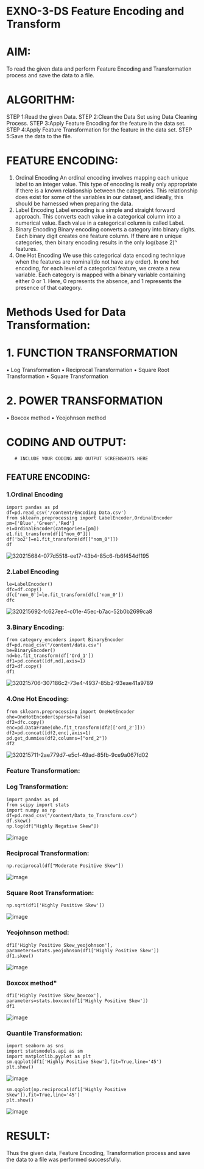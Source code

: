 # EXNO-3-DS Feature Encoding and Transform

# AIM:
To read the given data and perform Feature Encoding and Transformation process and save the data to a file.

# ALGORITHM:
STEP 1:Read the given Data.
STEP 2:Clean the Data Set using Data Cleaning Process.
STEP 3:Apply Feature Encoding for the feature in the data set.
STEP 4:Apply Feature Transformation for the feature in the data set.
STEP 5:Save the data to the file.

# FEATURE ENCODING:
1. Ordinal Encoding
An ordinal encoding involves mapping each unique label to an integer value. This type of encoding is really only appropriate if there is a known relationship between the categories. This relationship does exist for some of the variables in our dataset, and ideally, this should be harnessed when preparing the data.
2. Label Encoding
Label encoding is a simple and straight forward approach. This converts each value in a categorical column into a numerical value. Each value in a categorical column is called Label.
3. Binary Encoding
Binary encoding converts a category into binary digits. Each binary digit creates one feature column. If there are n unique categories, then binary encoding results in the only log(base 2)ⁿ features.
4. One Hot Encoding
We use this categorical data encoding technique when the features are nominal(do not have any order). In one hot encoding, for each level of a categorical feature, we create a new variable. Each category is mapped with a binary variable containing either 0 or 1. Here, 0 represents the absence, and 1 represents the presence of that category.

# Methods Used for Data Transformation:
  # 1. FUNCTION TRANSFORMATION
• Log Transformation
• Reciprocal Transformation
• Square Root Transformation
• Square Transformation
  # 2. POWER TRANSFORMATION
• Boxcox method
• Yeojohnson method

# CODING AND OUTPUT:
       # INCLUDE YOUR CODING AND OUTPUT SCREENSHOTS HERE
## FEATURE ENCODING:
### 1.Ordinal Encoding
```
import pandas as pd
df=pd.read_csv('/content/Encoding Data.csv')
from sklearn.preprocessing import LabelEncoder,OrdinalEncoder
pm=['Blue','Green','Red']
e1=OrdinalEncoder(categories=[pm])
e1.fit_transform(df[["nom_0"]])
df['bo2']=e1.fit_transform(df[["nom_0"]])
df
```
![320215684-077d5518-ee17-43b4-85c6-fb6f454df195](https://github.com/Kowsalyasathya/EXNO-3-DS/assets/118671457/60030bbd-3270-43ad-8410-95836fd205b9)
### 2.Label Encoding
```
le=LabelEncoder()
dfc=df.copy()
dfc['nom_0']=le.fit_transform(dfc['nom_0'])
dfc
```
![320215692-fc627ee4-c01e-45ec-b7ac-52b0b2699ca8](https://github.com/Kowsalyasathya/EXNO-3-DS/assets/118671457/6b430907-a9d1-4f35-9f86-4ce5ef443aba)
### 3.Binary Encoding:
```
from category_encoders import BinaryEncoder
df=pd.read_csv("/content/data.csv")
be=BinaryEncoder()
nd=be.fit_transform(df['Ord_1'])
df1=pd.concat([df,nd],axis=1)
df2=df.copy()
df1
```
![320215706-307186c2-73e4-4937-85b2-93eae41a9789](https://github.com/Kowsalyasathya/EXNO-3-DS/assets/118671457/971a4c27-02a6-45be-99c8-bbdc23239c3b)
### 4.One Hot Encoding:
```
from sklearn.preprocessing import OneHotEncoder
ohe=OneHotEncoder(sparse=False)
df2=dfc.copy()
enc=pd.DataFrame(ohe.fit_transform(df2[['ord_2']]))
df2=pd.concat([df2,enc],axis=1)
pd.get_dummies(df2,columns=["ord_2"])
df2
```
![320215711-2ae779d7-e5cf-49ad-85fb-9ce9a067fd02](https://github.com/Kowsalyasathya/EXNO-3-DS/assets/118671457/acdceb28-c8bf-40c1-be57-598215e52a47)
### Feature Transformation:
### Log Transformation:
```
import pandas as pd
from scipy import stats
import numpy as np
df=pd.read_csv("/content/Data_to_Transform.csv")
df.skew()
np.log(df["Highly Negative Skew"])
```
![image](https://github.com/Kowsalyasathya/EXNO-3-DS/assets/118671457/e3ebbfcc-e33d-4352-8e68-38d3e99d3d30)

### Reciprocal Transformation:
```
np.reciprocal(df["Moderate Positive Skew"])
```
![image](https://github.com/Kowsalyasathya/EXNO-3-DS/assets/118671457/288ac7c7-7abe-464c-89f0-b7c2ec525096)
### Square Root Transformation:
```
np.sqrt(df1['Highly Positive Skew'])
```
![image](https://github.com/Kowsalyasathya/EXNO-3-DS/assets/118671457/5cd4ca61-454f-4bca-9f2b-37d4b8a06e3b)
### Yeojohnson method:
```
df1['Highly Positive Skew_yeojohnson'], parameters=stats.yeojohnson(df1['Highly Positive Skew'])
df1.skew()
```
![image](https://github.com/Kowsalyasathya/EXNO-3-DS/assets/118671457/995057de-0c9a-40c9-ac0a-79527b0d207a)
### Boxcox method"
```
df1['Highly Positive Skew_boxcox'], parameters=stats.boxcox(df1['Highly Positive Skew'])
df1
```
![image](https://github.com/Kowsalyasathya/EXNO-3-DS/assets/118671457/25384c08-7013-4f75-95ca-5b7c76f02231)
### Quantile Transformation:
```
import seaborn as sns
import statsmodels.api as sm
import matplotlib.pyplot as plt
sm.qqplot(df1['Highly Positive Skew'],fit=True,line='45')
plt.show()
```
![image](https://github.com/Kowsalyasathya/EXNO-3-DS/assets/118671457/b65151fe-1a4e-41f1-ba31-873293dd4fa8)
```
sm.qqplot(np.reciprocal(df1['Highly Positive Skew']),fit=True,line='45')
plt.show()
```
![image](https://github.com/Kowsalyasathya/EXNO-3-DS/assets/118671457/0b72642e-5a85-4f6b-8110-1ac997b365cc)

# RESULT:
Thus the given data, Feature Encoding, Transformation process and save the data to a file was performed successfully.

       
